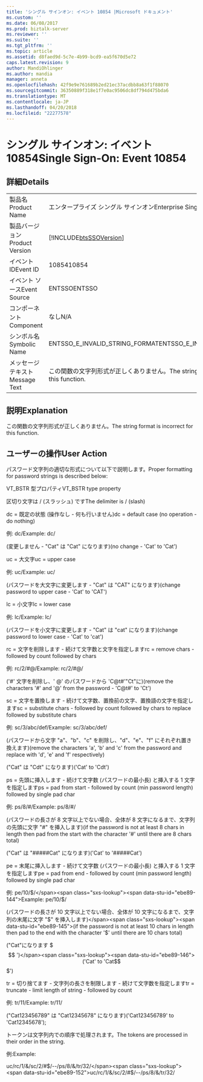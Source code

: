 ```yaml
---
title: 'シングル サインオン: イベント 10854 |Microsoft ドキュメント'
ms.custom: ''
ms.date: 06/08/2017
ms.prod: biztalk-server
ms.reviewer: ''
ms.suite: ''
ms.tgt_pltfrm: ''
ms.topic: article
ms.assetid: d8faed9d-5c7e-4b99-bcd9-ea5f670d5e72
caps.latest.revision: 9
author: MandiOhlinger
ms.author: mandia
manager: anneta
ms.openlocfilehash: 42f9e9e761689b2ed21ec37acdbb8a63f1f88070
ms.sourcegitcommit: 36350889f318e1f7e0ac9506dc8df794d475bda6
ms.translationtype: MT
ms.contentlocale: ja-JP
ms.lasthandoff: 04/20/2018
ms.locfileid: "22277578"
---
```

# <a name="single-sign-on-event-10854"></a><span data-ttu-id="ebe89-102">シングル サインオン: イベント 10854</span><span class="sxs-lookup"><span data-stu-id="ebe89-102">Single Sign-On: Event 10854</span></span>
## <a name="details"></a><span data-ttu-id="ebe89-103">詳細</span><span class="sxs-lookup"><span data-stu-id="ebe89-103">Details</span></span>  
  
|||  
|-|-|  
|<span data-ttu-id="ebe89-104">製品名</span><span class="sxs-lookup"><span data-stu-id="ebe89-104">Product Name</span></span>|<span data-ttu-id="ebe89-105">エンタープライズ シングル サインオン</span><span class="sxs-lookup"><span data-stu-id="ebe89-105">Enterprise Single Sign-On</span></span>|  
|<span data-ttu-id="ebe89-106">製品バージョン</span><span class="sxs-lookup"><span data-stu-id="ebe89-106">Product Version</span></span>|[!INCLUDE[btsSSOVersion](../includes/btsssoversion-md.md)]|  
|<span data-ttu-id="ebe89-107">イベント ID</span><span class="sxs-lookup"><span data-stu-id="ebe89-107">Event ID</span></span>|<span data-ttu-id="ebe89-108">10854</span><span class="sxs-lookup"><span data-stu-id="ebe89-108">10854</span></span>|  
|<span data-ttu-id="ebe89-109">イベント ソース</span><span class="sxs-lookup"><span data-stu-id="ebe89-109">Event Source</span></span>|<span data-ttu-id="ebe89-110">ENTSSO</span><span class="sxs-lookup"><span data-stu-id="ebe89-110">ENTSSO</span></span>|  
|<span data-ttu-id="ebe89-111">コンポーネント</span><span class="sxs-lookup"><span data-stu-id="ebe89-111">Component</span></span>|<span data-ttu-id="ebe89-112">なし</span><span class="sxs-lookup"><span data-stu-id="ebe89-112">N/A</span></span>|  
|<span data-ttu-id="ebe89-113">シンボル名</span><span class="sxs-lookup"><span data-stu-id="ebe89-113">Symbolic Name</span></span>|<span data-ttu-id="ebe89-114">ENTSSO_E_INVALID_STRING_FORMAT</span><span class="sxs-lookup"><span data-stu-id="ebe89-114">ENTSSO_E_INVALID_STRING_FORMAT</span></span>|  
|<span data-ttu-id="ebe89-115">メッセージ テキスト</span><span class="sxs-lookup"><span data-stu-id="ebe89-115">Message Text</span></span>|<span data-ttu-id="ebe89-116">この関数の文字列形式が正しくありません。</span><span class="sxs-lookup"><span data-stu-id="ebe89-116">The string format is incorrect for this function.</span></span>|  
  
## <a name="explanation"></a><span data-ttu-id="ebe89-117">説明</span><span class="sxs-lookup"><span data-stu-id="ebe89-117">Explanation</span></span>  
 <span data-ttu-id="ebe89-118">この関数の文字列形式が正しくありません。</span><span class="sxs-lookup"><span data-stu-id="ebe89-118">The string format is incorrect for this function.</span></span>  
  
## <a name="user-action"></a><span data-ttu-id="ebe89-119">ユーザーの操作</span><span class="sxs-lookup"><span data-stu-id="ebe89-119">User Action</span></span>  
 <span data-ttu-id="ebe89-120">パスワード文字列の適切な形式について以下で説明します。</span><span class="sxs-lookup"><span data-stu-id="ebe89-120">Proper formatting for password strings is described below:</span></span>  
  
 <span data-ttu-id="ebe89-121">VT_BSTR 型プロパティ</span><span class="sxs-lookup"><span data-stu-id="ebe89-121">VT_BSTR type property</span></span>  
  
 <span data-ttu-id="ebe89-122">区切り文字は / (スラッシュ) です</span><span class="sxs-lookup"><span data-stu-id="ebe89-122">The delimiter is / (slash)</span></span>  
  
 <span data-ttu-id="ebe89-123">dc = 既定の状態 (操作なし - 何も行いません)</span><span class="sxs-lookup"><span data-stu-id="ebe89-123">dc = default case (no operation - do nothing)</span></span>  
  
 <span data-ttu-id="ebe89-124">例: dc/</span><span class="sxs-lookup"><span data-stu-id="ebe89-124">Example: dc/</span></span>  
  
 <span data-ttu-id="ebe89-125">(変更しません - "Cat" は "Cat" になります)</span><span class="sxs-lookup"><span data-stu-id="ebe89-125">(no change - 'Cat' to 'Cat')</span></span>  
  
 <span data-ttu-id="ebe89-126">uc = 大文字</span><span class="sxs-lookup"><span data-stu-id="ebe89-126">uc = upper case</span></span>  
  
 <span data-ttu-id="ebe89-127">例: uc/</span><span class="sxs-lookup"><span data-stu-id="ebe89-127">Example: uc/</span></span>  
  
 <span data-ttu-id="ebe89-128">(パスワードを大文字に変更します - "Cat" は "CAT" になります)</span><span class="sxs-lookup"><span data-stu-id="ebe89-128">(change password to upper case - 'Cat' to 'CAT')</span></span>  
  
 <span data-ttu-id="ebe89-129">lc = 小文字</span><span class="sxs-lookup"><span data-stu-id="ebe89-129">lc = lower case</span></span>  
  
 <span data-ttu-id="ebe89-130">例: lc/</span><span class="sxs-lookup"><span data-stu-id="ebe89-130">Example: lc/</span></span>  
  
 <span data-ttu-id="ebe89-131">(パスワードを小文字に変更します - "Cat" は "cat" になります)</span><span class="sxs-lookup"><span data-stu-id="ebe89-131">(change password to lower case - 'Cat' to 'cat')</span></span>  
  
 <span data-ttu-id="ebe89-132">rc = 文字を削除します - 続けて文字数と文字を指定します</span><span class="sxs-lookup"><span data-stu-id="ebe89-132">rc = remove chars - followed by count followed by chars</span></span>  
  
 <span data-ttu-id="ebe89-133">例: rc/2/#@/</span><span class="sxs-lookup"><span data-stu-id="ebe89-133">Example: rc/2/#@/</span></span>  
  
 <span data-ttu-id="ebe89-134">('#' 文字を削除し、' @' のパスワードから 'C@t#'"Ct"に)</span><span class="sxs-lookup"><span data-stu-id="ebe89-134">(remove the characters '#' and '@' from the password - 'C@t#' to 'Ct')</span></span>  
  
 <span data-ttu-id="ebe89-135">sc = 文字を置換します - 続けて文字数、置換前の文字、置換語の文字を指定します</span><span class="sxs-lookup"><span data-stu-id="ebe89-135">sc = substitute chars - followed by count followed by chars to replace followed by substitute chars</span></span>  
  
 <span data-ttu-id="ebe89-136">例: sc/3/abc/def/</span><span class="sxs-lookup"><span data-stu-id="ebe89-136">Example: sc/3/abc/def/</span></span>  
  
 <span data-ttu-id="ebe89-137">(パスワードから文字 "a"、"b"、"c" を削除し、"d"、"e"、"f" にそれぞれ置き換えます)</span><span class="sxs-lookup"><span data-stu-id="ebe89-137">(remove the characters 'a', 'b' and 'c' from the password and replace with 'd', 'e' and 'f' respectively)</span></span>  
  
 <span data-ttu-id="ebe89-138">("Cat" は "Cdt" になります)</span><span class="sxs-lookup"><span data-stu-id="ebe89-138">('Cat' to 'Cdt')</span></span>  
  
 <span data-ttu-id="ebe89-139">ps = 先頭に挿入します - 続けて文字数 (パスワードの最小長) と挿入する 1 文字を指定します</span><span class="sxs-lookup"><span data-stu-id="ebe89-139">ps = pad from start - followed by count (min password length) followed by single pad char</span></span>  
  
 <span data-ttu-id="ebe89-140">例: ps/8/#/</span><span class="sxs-lookup"><span data-stu-id="ebe89-140">Example: ps/8/#/</span></span>  
  
 <span data-ttu-id="ebe89-141">(パスワードの長さが 8 文字以上でない場合、全体が 8 文字になるまで、文字列の先頭に文字 "#" を挿入します)</span><span class="sxs-lookup"><span data-stu-id="ebe89-141">(if the password is not at least 8 chars in length then pad from the start with the character '#' until there are 8 chars total)</span></span>  
  
 <span data-ttu-id="ebe89-142">("Cat" は "#####Cat" になります)</span><span class="sxs-lookup"><span data-stu-id="ebe89-142">('Cat' to '#####Cat')</span></span>  
  
 <span data-ttu-id="ebe89-143">pe = 末尾に挿入します - 続けて文字数 (パスワードの最小長) と挿入する 1 文字を指定します</span><span class="sxs-lookup"><span data-stu-id="ebe89-143">pe = pad from end - followed by count (min password length) followed by single pad char</span></span>  
  
 <span data-ttu-id="ebe89-144">例: pe/10/$/</span><span class="sxs-lookup"><span data-stu-id="ebe89-144">Example: pe/10/$/</span></span>  
  
 <span data-ttu-id="ebe89-145">(パスワードの長さが 10 文字以上でない場合、全体が 10 文字になるまで、文字列の末尾に文字 "$" を挿入します)</span><span class="sxs-lookup"><span data-stu-id="ebe89-145">(if the password is not at least 10 chars in length then pad to the end with the character '$' until there are 10 chars total)</span></span>  
  
 <span data-ttu-id="ebe89-146">("Cat"になります $$$ ')</span><span class="sxs-lookup"><span data-stu-id="ebe89-146">('Cat' to 'Cat$$$$$$$')</span></span>  
  
 <span data-ttu-id="ebe89-147">tr = 切り捨てます - 文字列の長さを制限します - 続けて文字数を指定します</span><span class="sxs-lookup"><span data-stu-id="ebe89-147">tr = truncate - limit length of string - followed by count</span></span>  
  
 <span data-ttu-id="ebe89-148">例: tr/11/</span><span class="sxs-lookup"><span data-stu-id="ebe89-148">Example: tr/11/</span></span>  
  
 <span data-ttu-id="ebe89-149">("Cat123456789" は "Cat12345678" になります)</span><span class="sxs-lookup"><span data-stu-id="ebe89-149">('Cat123456789' to 'Cat12345678');</span></span>  
  
 <span data-ttu-id="ebe89-150">トークンは文字列内での順序で処理されます。</span><span class="sxs-lookup"><span data-stu-id="ebe89-150">The tokens are processed in their order in the string.</span></span>  
  
 <span data-ttu-id="ebe89-151">例:</span><span class="sxs-lookup"><span data-stu-id="ebe89-151">Example:</span></span>  
  
 <span data-ttu-id="ebe89-152">uc/rc/1/&/sc/2/#$/--/ps/8/&/tr/32/</span><span class="sxs-lookup"><span data-stu-id="ebe89-152">uc/rc/1/&/sc/2/#$/--/ps/8/&/tr/32/</span></span>